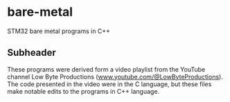 # bare-metal
STM32 bare metal programs in C++


## Subheader

These programs were derived form a video playlist from the YouTube channel Low Byte Productions (www.youtube.com/@LowByteProductions). The code presented in the video were in the C language, but these files make notable edits to the programs in C++ language.
